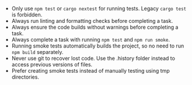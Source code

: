 - Only use `npm test` or `cargo nextest` for running tests. Legacy `cargo test` is forbidden.
- Always run linting and formatting checks before completing a task.
- Always ensure the code builds without warnings before completing a task.
- Always complete a task with running `npm test` and `npm run smoke`.
- Running smoke tests automatically builds the project, so no need to run `npm build` separately.
- Never use git to recover lost code. Use the .history folder instead to access previous versions of files.
- Prefer creating smoke tests instead of manually testing using tmp directories.